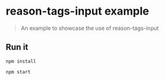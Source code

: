 # reason-tags-input example

> An example to showcase the use of reason-tags-input

## Run it
```npm install```

```npm start```
